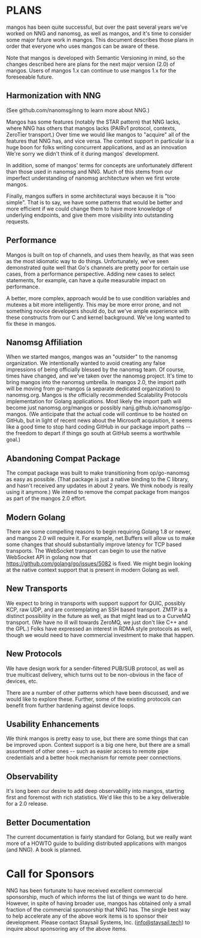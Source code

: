 
PLANS
=====

mangos has been quite successful, but over the past several years we've
worked on NNG and nanomsg, as well as mangos, and it's time to consider
some major future work in mangos.  This document describes those plans
in order that everyone who uses mangos can be aware of these.

Note that mangos is developed with Semantic Versioning in mind, so the
changes described here are plans for the next major version (2.0) of mangos.
Users of mangos 1.x can continue to use mangos 1.x for the foreseeable future.

Harmonization with NNG
----------------------

(See github.com/nanomsg/nng to learn more about NNG.)

Mangos has some features (notably the STAR pattern) that NNG lacks, where
NNG has others that mangos lacks (PAIRv1 protocol, contexts, ZeroTier
transport.)  Over time we would like mangos to "acquire" all of the features
that NNG has, and vice versa.  The context support in particular is a huge
boon for folks writing concurrent applications, and as an innovation
We're sorry we didn't think of it during mangos' development.

In addition, some of mangos' terms for concepts are unfortunately different
than those used in nanomsg and NNG.  Much of this stems from our imperfect
understanding of nanomsg architecture when we first wrote mangos.

Finally, mangos suffers in some architectural ways because it is "too simple".
That is to say, we have some patterns that would be better and more efficient
if we could change them to have more knowledge of underlying endpoints, and
give them more visibility into outstanding requests.

Performance
-----------

Mangos is built on top of channels, and uses them heavily, as that was
seen as the most idiomatic way to do things.  Unfortunately, we've seen
demonstrated quite well that Go's channels are pretty poor for certain
use cases, from a performance perspective.  Adding new cases to select
statements, for example, can have a quite measurable impact on performance.

A better, more complex, approach would be to use condition variables and
mutexes a bit more intelligently.  This may be more error prone, and
not something novice developers should do, but we've ample experience with
these constructs from our C and kernel background.  We've long wanted to
fix these in mangos.

Nanomsg Affiliation
-------------------

When we started mangos, mangos was an "outsider" to the nanomsg organization.
We intentionally wanted to avoid creating any false impressions of being
officially blessed by the nanomsg team.  Of course, times have changed,
and we've taken over the nanomsg project.  It's time to bring mangos into
the nanomsg umbrella.  In mangos 2.0, the import path will be moving from
go-mangos (a separate dedicated organization) to nanomsg.org.  Mangos
is *the* officially recommended Scalability Protocols implementation for
Golang applications.  Most likely the import path will become just
nanomsg.org/mangos or possibly nanjj.github.io/nanomsg/go-mangos. (We anticipate that
the actual code will continue to be hosted on GitHub, but in light of
recent news about the Microsoft acquisition, it seems like a good time
to stop hard coding GitHub in our package import paths -- the freedom
to depart if things go south at GitHub seems a worthwhile goal.)

Abandoning Compat Package
-------------------------

The compat package was built to make transitioning from op/go-nanomsg
as easy as possible.  (That package is just a native binding to the C
library, and hasn't received any updates in about 2 years.  We think nobody
is really using it anymore.)  We intend to remove the compat package
from mangos as part of the mangos 2.0 effort.

Modern Golang
-------------

There are some compelling reasons to begin requiring Golang 1.8 or newer,
and mangos 2.0 will require it.  For example, net.Buffers will allow us
to make some changes that should substantially improve latency for TCP
based transports.  The WebSocket transport can begin to use the native
WebSocket API in golang now that https://github.com/golang/go/issues/5082
is fixed.  We might begin looking at the native context support that
is present in modern Golang as well.

New Transports
--------------

We expect to bring in transports with support support for QUIC, possibly KCP,
raw UDP, and are contemplating an SSH based transport.  ZMTP is a distinct
possibility in the future as well, as that might lead us to a CurveMQ
transport.  (We have no ill will towards ZeroMQ, we just don't like C++ and
the GPL.)  Folks have expressed an interest in RDMA style protocols as well,
though we would need to have commercial investment to make that happen.

New Protocols
-------------

We have design work for a sender-filtered PUB/SUB protocol, as well as
true multicast delivery, which turns out to be non-obvious in the face
of devices, etc.

There are a number of other patterns which have been discussed, and we
would like to explore these.  Further, some of the existing protocols
can benefit from further hardening against device loops.

Usability Enhancements
----------------------

We think mangos is pretty easy to use, but there are some things that can be
improved upon.  Context support is a big one here, but there are a small
assortment of other ones -- such as easier access to remote pipe credentials
and a better hook mechanism for remote peer connections.

Observability
-------------

It's long been our desire to add deep observability into mangos, starting
first and foremost with rich statistics.  We'd like this to be a key
deliverable for a 2.0 release.

Better Documentation
--------------------

The current documentation is fairly standard for Golang, but we really
want more of a HOWTO guide to building distributed applications with mangos
(and NNG).  A book is planned.

Call for Sponsors
=================

NNG has been fortunate to have received excellent commercial sponsorship,
much of which informs the list of things we want to do here.  However,
in spite of having broader use, mangos has obtained only a small fraction
of the commercial sponsorship that NNG has.  The single best way to help
accelerate any of the above work items is to sponsor their development.
Please contact Staysail Systems, Inc. (info@staysail.tech) to inquire
about sponsoring any of the above items.
